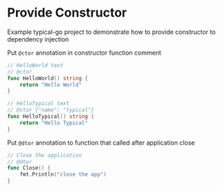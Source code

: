 # Provide Constructor

Example typical-go project to demonstrate how to provide constructor to dependency injection


Put `@ctor` annotation in constructor function comment
```go
// HelloWorld text
// @ctor
func HelloWorld() string {
	return "Hello World"
}

// HelloTypical text
// @ctor {"name": "typical"}
func HelloTypical() string {
	return "Hello Typical"
}
```

Put `@dtor` annotation to function that called after application close
```go
// Close the application
// @dtor
func Close() {
	fmt.Println("close the app")
}
```




